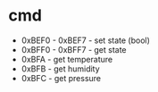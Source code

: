 # cmd
* 0xBEF0 - 0xBEF7 - set state (bool)
* 0xBFF0 - 0xBFF7 - get state
* 0xBFA - get temperature
* 0xBFB - get humidity
* 0xBFC - get pressure
